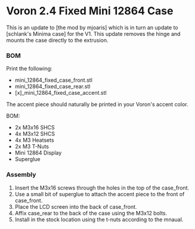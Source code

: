 # Voron 2.4 Fixed Mini 12864 Case

This is an update to [the mod by mjoaris] which is in turn an update to [schlank's Minima case] for the V1. This update removes the hinge and mounts the case directly to the extrusion.

### BOM

Print the following:
- mini_12864_fixed_case_front.stl
- mini_12864_fixed_case_rear.stl
- [x]_mini_12864_fixed_case_accent.stl

The accent piece should naturally be printed in your Voron's accent color.

BOM:
- 2x M3x16 SHCS
- 4x M3x12 SHCS
- 4x M3 Heatsets
- 2x M3 T-Nuts
- Mini 12864 Display
- Superglue

### Assembly

1. Insert the M3x16 screws through the holes in the top of the case_front.
2. Use a small bit of superglue to attach the accent piece to the front of case_front.
3. Place the LCD screen into the back of case_front.
4. Affix case_rear to the back of the case using the M3x12 bolts.
5. Install in the stock location using the t-nuts according to the mnaual.
